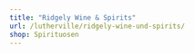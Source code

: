 ```yaml
---
title: "Ridgely Wine & Spirits"
url: /lutherville/ridgely-wine-und-spirits/
shop: Spirituosen
---
```

